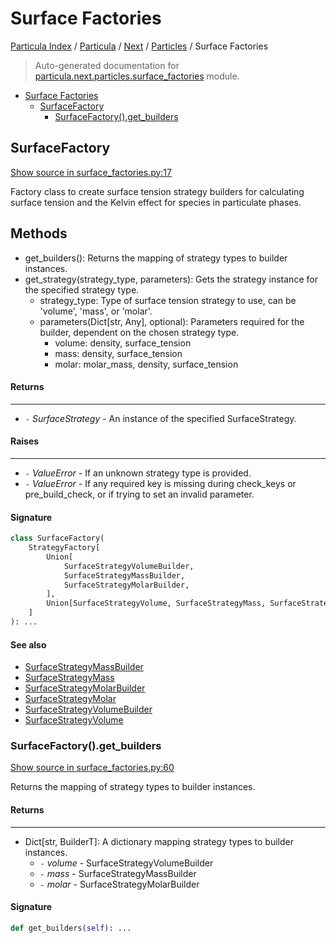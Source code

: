 # Surface Factories

[Particula Index](../../../README.md#particula-index) / [Particula](../../index.md#particula) / [Next](../index.md#next) / [Particles](./index.md#particles) / Surface Factories

> Auto-generated documentation for [particula.next.particles.surface_factories](../../../../particula/next/particles/surface_factories.py) module.

- [Surface Factories](#surface-factories)
  - [SurfaceFactory](#surfacefactory)
    - [SurfaceFactory().get_builders](#surfacefactory()get_builders)

## SurfaceFactory

[Show source in surface_factories.py:17](../../../../particula/next/particles/surface_factories.py#L17)

Factory class to create surface tension strategy builders for
calculating surface tension and the Kelvin effect for species in
particulate phases.

Methods
-------
- get_builders(): Returns the mapping of strategy types to builder
instances.
- get_strategy(strategy_type, parameters): Gets the strategy instance
for the specified strategy type.
    - strategy_type: Type of surface tension strategy to use, can be
    'volume', 'mass', or 'molar'.
    - parameters(Dict[str, Any], optional): Parameters required for the
    builder, dependent on the chosen strategy type.
        - volume: density, surface_tension
        - mass: density, surface_tension
        - molar: molar_mass, density, surface_tension

#### Returns

--------
- `-` *SurfaceStrategy* - An instance of the specified SurfaceStrategy.

#### Raises

-------
- `-` *ValueError* - If an unknown strategy type is provided.
- `-` *ValueError* - If any required key is missing during check_keys or
    pre_build_check, or if trying to set an invalid parameter.

#### Signature

```python
class SurfaceFactory(
    StrategyFactory[
        Union[
            SurfaceStrategyVolumeBuilder,
            SurfaceStrategyMassBuilder,
            SurfaceStrategyMolarBuilder,
        ],
        Union[SurfaceStrategyVolume, SurfaceStrategyMass, SurfaceStrategyMolar],
    ]
): ...
```

#### See also

- [SurfaceStrategyMassBuilder](./surface_builders.md#surfacestrategymassbuilder)
- [SurfaceStrategyMass](./surface_strategies.md#surfacestrategymass)
- [SurfaceStrategyMolarBuilder](./surface_builders.md#surfacestrategymolarbuilder)
- [SurfaceStrategyMolar](./surface_strategies.md#surfacestrategymolar)
- [SurfaceStrategyVolumeBuilder](./surface_builders.md#surfacestrategyvolumebuilder)
- [SurfaceStrategyVolume](./surface_strategies.md#surfacestrategyvolume)

### SurfaceFactory().get_builders

[Show source in surface_factories.py:60](../../../../particula/next/particles/surface_factories.py#L60)

Returns the mapping of strategy types to builder instances.

#### Returns

--------
- Dict[str, BuilderT]: A dictionary mapping strategy types to
    builder instances.
    - `-` *volume* - SurfaceStrategyVolumeBuilder
    - `-` *mass* - SurfaceStrategyMassBuilder
    - `-` *molar* - SurfaceStrategyMolarBuilder

#### Signature

```python
def get_builders(self): ...
```